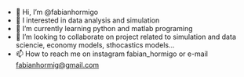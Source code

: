 - 👋 Hi, I’m @fabianhormigo
- 👀 I interested in data analysis and simulation
- 🌱 I’m currently learning python and matlab programing
- 💞️ I’m looking to collaborate on project related to simulation and data sciencie, economy models, sthocastics models...
- 📫 How to reach me on instagram fabian_hormigo or e-mail fabianhormig@gmail.com

<!---
fabianhormigo/fabianhormigo is a ✨ special ✨ repository because its `README.md` (this file) appears on your GitHub profile.
You can click the Preview link to take a look at your changes.
--->
